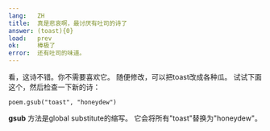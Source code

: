 ```yaml
---
lang:   ZH
title:  真是悲哀啊，最讨厌有吐司的诗了
answer: (toast){0}
load:   prev
ok:     棒极了
error:  还有吐司的味道。
---
```


看，这诗不错。你不需要喜欢它。
随便修改，可以把toast改成各种瓜。
试试下面这个，然后检查一下新的诗：

    poem.gsub("toast", "honeydew")

__gsub__ 方法是global substitute的缩写。
它会将所有"toast"替换为"honeydew"。
